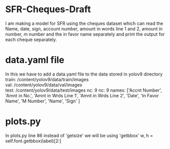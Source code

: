 # SFR-Cheques-Draft
I am making a model for SFR using the cheques dataset which can read the Name, date, sign, account number, amount in words line 1 and 2,  amount in number, m number and the in favor name separately and print the output for each cheque separately.

# data.yaml file
In this we have to add a data.yaml file to the data stored in yolov9 directory
train: /content/yolov9/data/train/images  
val: /content/yolov9/data/val/images      
test: /content/yolov9/data/test/images 
nc: 9
nc: 9
names: ['Accnt Number', 'Amnt in No.', 'Amnt in Wrds Line 1', 'Amnt in Wrds Line 2', 'Date', 'In Favor Name', 'M Number', 'Name', 'Sign' ]

# plots.py
In plots.py line 86 instead of 'getsize' we will be using 'getbbox' 
w, h = self.font.getbbox(label)[2:] 


